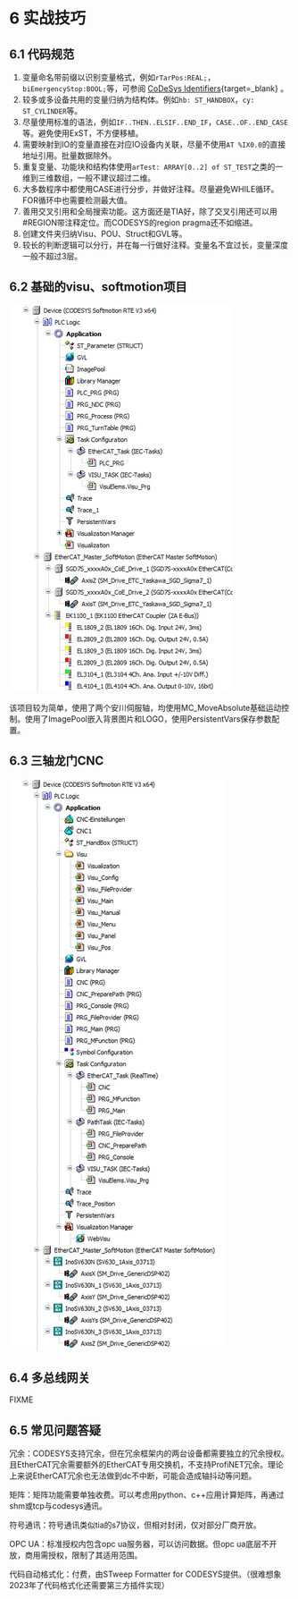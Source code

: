 # 6 实战技巧

## 6.1 代码规范

1. 变量命名带前缀以识别变量格式，例如`rTarPos:REAL;`，`biEmergencyStop:BOOL;`等，可参阅 [CoDeSys Identifiers](https://help.codesys.com/webapp/_cds_identifiers;product=codesys){target=_blank} 。
2. 较多或多设备共用的变量归纳为结构体。例如`hb: ST_HANDBOX`，`cy: ST_CYLINDER`等。
3. 尽量使用标准的语法，例如`IF..THEN..ELSIF..END_IF`，`CASE..OF..END_CASE`等。避免使用ExST，不方便移植。
4. 需要映射到IO的变量直接在对应IO设备内关联，尽量不使用`AT %IX0.0`的直接地址引用。批量数据除外。
5. 重复变量、功能块和结构体使用`arTest: ARRAY[0..2] of ST_TEST`之类的一维到三维数组，一般不建议超过二维。
6. 大多数程序中都使用CASE进行分步，并做好注释。尽量避免WHILE循环。FOR循环中也需要检测最大值。
7. 善用交叉引用和全局搜索功能。这方面还是TIA好，除了交叉引用还可以用#REGION带注释定位。而CODESYS的region pragma还不如缩进。
8. 创建文件夹归纳Visu、POU、Struct和GVL等。
9. 较长的判断逻辑可以分行，并在每一行做好注释。变量名不宜过长，变量深度一般不超过3层。

## 6.2 基础的visu、softmotion项目

![](./images/6-1.png) 

该项目较为简单，使用了两个安川伺服轴，均使用MC_MoveAbsolute基础运动控制。使用了ImagePool嵌入背景图片和LOGO，使用PersistentVars保存参数配置。

## 6.3 三轴龙门CNC

![](./images/6-2.png) 

## 6.4 多总线网关

FIXME

## 6.5 常见问题答疑

冗余：CODESYS支持冗余，但在冗余框架内的两台设备都需要独立的冗余授权。且EtherCAT冗余需要额外的EtherCAT专用交换机，不支持ProfiNET冗余。理论上来说EtherCAT冗余也无法做到dc不中断，可能会造成轴抖动等问题。

矩阵：矩阵功能需要单独收费。可以考虑用python、c++应用计算矩阵，再通过shm或tcp与codesys通讯。

符号通讯：符号通讯类似tia的s7协议，但相对封闭，仅对部分厂商开放。

OPC UA：标准授权内包含opc ua服务器，可以访问数据。但opc ua底层不开放，商用需授权，限制了其适用范围。

代码自动格式化：付费，由STweep Formatter for CODESYS提供。（很难想象2023年了代码格式化还需要第三方插件实现）